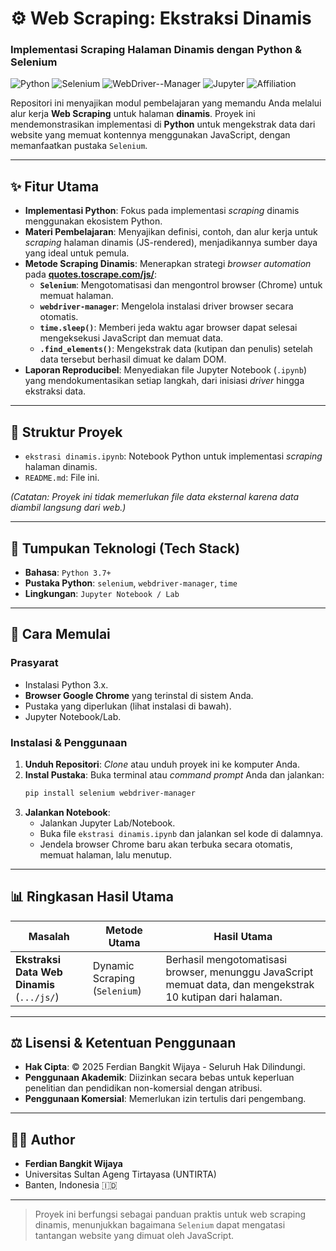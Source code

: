 # ⚙️ Web Scraping: Ekstraksi Dinamis
### **Implementasi Scraping Halaman Dinamis dengan Python & Selenium**

![Python](https://img.shields.io/badge/Python-3.7+-blue.svg)
![Selenium](https://img.shields.io/badge/Selenium-WebDriver-green.svg)
![WebDriver--Manager](https://img.shields.io/badge/WebDriver--Manager-auto--install-orange.svg)
![Jupyter](https://img.shields.io/badge/Jupyter-Notebook-orange.svg)
![Affiliation](https://img.shields.io/badge/Affiliation-UNTIRTA-orange.svg)

Repositori ini menyajikan modul pembelajaran yang memandu Anda melalui alur kerja **Web Scraping** untuk halaman **dinamis**. Proyek ini mendemonstrasikan implementasi di **Python** untuk mengekstrak data dari website yang memuat kontennya menggunakan JavaScript, dengan memanfaatkan pustaka `Selenium`.

---

## ✨ Fitur Utama

- **Implementasi Python**: Fokus pada implementasi *scraping* dinamis menggunakan ekosistem Python.
- **Materi Pembelajaran**: Menyajikan definisi, contoh, dan alur kerja untuk *scraping* halaman dinamis (JS-rendered), menjadikannya sumber daya yang ideal untuk pemula.
- **Metode Scraping Dinamis**: Menerapkan strategi *browser automation* pada **[quotes.toscrape.com/js/](http://quotes.toscrape.com/js/)**:
    - **`Selenium`**: Mengotomatisasi dan mengontrol browser (Chrome) untuk memuat halaman.
    - **`webdriver-manager`**: Mengelola instalasi driver browser secara otomatis.
    - **`time.sleep()`**: Memberi jeda waktu agar browser dapat selesai mengeksekusi JavaScript dan memuat data.
    - **`.find_elements()`**: Mengekstrak data (kutipan dan penulis) setelah data tersebut berhasil dimuat ke dalam DOM.
- **Laporan Reproducibel**: Menyediakan file Jupyter Notebook (`.ipynb`) yang mendokumentasikan setiap langkah, dari inisiasi *driver* hingga ekstraksi data.

---

## 📂 Struktur Proyek

- `ekstrasi dinamis.ipynb`: Notebook Python untuk implementasi *scraping* halaman dinamis.
- `README.md`: File ini.

*(Catatan: Proyek ini tidak memerlukan file data eksternal karena data diambil langsung dari web.)*

---

## 🔧 Tumpukan Teknologi (Tech Stack)

- **Bahasa**: `Python 3.7+`
- **Pustaka Python**: `selenium`, `webdriver-manager`, `time`
- **Lingkungan**: `Jupyter Notebook / Lab`

---

## 🚀 Cara Memulai

### Prasyarat

- Instalasi Python 3.x.
- **Browser Google Chrome** yang terinstal di sistem Anda.
- Pustaka yang diperlukan (lihat instalasi di bawah).
- Jupyter Notebook/Lab.

### Instalasi & Penggunaan

1.  **Unduh Repositori**: *Clone* atau unduh proyek ini ke komputer Anda.
2.  **Instal Pustaka**: Buka terminal atau *command prompt* Anda dan jalankan:
    ```bash
    pip install selenium webdriver-manager
    ```
3.  **Jalankan Notebook**:
    - Jalankan Jupyter Lab/Notebook.
    - Buka file `ekstrasi dinamis.ipynb` dan jalankan sel kode di dalamnya.
    - Jendela browser Chrome baru akan terbuka secara otomatis, memuat halaman, lalu menutup.

---

## 📊 Ringkasan Hasil Utama

| Masalah | Metode Utama | Hasil Utama |
|---|---|---|
| **Ekstraksi Data Web Dinamis** (`.../js/`) | Dynamic Scraping (`Selenium`) | Berhasil mengotomatisasi browser, menunggu JavaScript memuat data, dan mengekstrak 10 kutipan dari halaman. |

---

## ⚖️ Lisensi & Ketentuan Penggunaan

- **Hak Cipta**: © 2025 Ferdian Bangkit Wijaya - Seluruh Hak Dilindungi.
- **Penggunaan Akademik**: Diizinkan secara bebas untuk keperluan penelitian dan pendidikan non-komersial dengan atribusi.
- **Penggunaan Komersial**: Memerlukan izin tertulis dari pengembang.

---

## 👨‍💻 Author

- **Ferdian Bangkit Wijaya**
- Universitas Sultan Ageng Tirtayasa (UNTIRTA)
- Banten, Indonesia 🇮🇩

---

> Proyek ini berfungsi sebagai panduan praktis untuk web scraping dinamis, menunjukkan bagaimana `Selenium` dapat mengatasi tantangan website yang dimuat oleh JavaScript.
